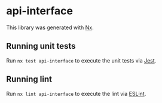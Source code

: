 # api-interface

This library was generated with [Nx](https://nx.dev).


## Running unit tests

Run `nx test api-interface` to execute the unit tests via [Jest](https://jestjs.io).


## Running lint

Run `nx lint api-interface` to execute the lint via [ESLint](https://eslint.org/).

